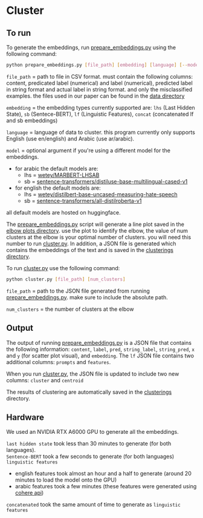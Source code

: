 # Cluster

## To run

To generate the embeddings, run [prepare_embeddings.py](prepare_embeddings.py) using the following command:


```bash
python prepare_embeddings.py [file_path] [embedding] [language] [--model]
```

`file_path` = path to file in CSV format. must contain the following columns: content, predicated label (numerical) and label (numerical), predicted label in string format and actual label in string format. and only the misclassified examples. the files used in our paper can be found in the [data directory](../../data) <br>

`embedding` = the embedding types currently supported are: `lhs` (Last Hidden State), `sb` (Sentece-BERT), `lf` (Linguistic Features), `concat` (concatenated lf and sb embeddings) <br>

`language` = language of data to cluster. this program currently only supports English (use en/english) and Arabic (use ar/arabic). <br>

`model` = optional argument if you're using a different model for the embeddings.<br>
- for arabic the default models are: <br>
    - lhs = [wetey/MARBERT-LHSAB](https://huggingface.co/wetey/MARBERT-LHSAB)<br>
    - sb = [sentence-transformers/distiluse-base-multilingual-cased-v1](https://huggingface.co/sentence-transformers/distiluse-base-multilingual-cased-v1)<br>
- for english the default models are: <br>
    - lhs = [wetey/distilbert-base-uncased-measuring-hate-speech](https://huggingface.co/wetey/distilbert-base-uncased-measuring-hate-speech)<br> 
    - sb = [sentence-transformers/all-distilroberta-v1](https://huggingface.co/sentence-transformers/all-distilroberta-v1)<br>
    
all default models are hosted on huggingface. <br>

The [prepare_embeddings.py](prepare_embeddings.py) script will generate a line plot saved in the [elbow plots directory](../data/elbow_plots/). use the plot to identify the elbow, the value of num clusters at the elbow is your optimal number of clusters. you will need this number to run [cluster.py](cluster.py). In addition, a JSON file is generated which contains the embeddings of the text and is saved in the [clusterings directory](../data/clusterings/).<br>

To run [cluster.py](cluster.py) use the following command:
```bash
python cluster.py [file_path] [num_clusters]
```
`file_path` = path to the JSON file generated from running [prepare_embeddings.py](prepare_embeddings.py). make sure to include the absolute path. <br>

`num_clusters` = the number of clusters at the elbow <br>

## Output

The output of running [prepare_embeddings.py](prepare_embeddings.py) is a JSON file that contains the following information: `content`, `label`, `pred`, `string_label`, `string_pred`, `x` and `y` (for scatter plot visual), and `embedding`. The `lf` JSON file contains two additional columns: `prompts` and `features`. <br>

When you run [cluster.py](cluster.py), the JSON file is updated to include two new columns: `cluster` and `centroid`

The results of clustering are automatically saved in the [clusterings](../data/clusterings) directory.

## Hardware

We used an NVIDIA RTX A6000 GPU to generate all the embeddings. 

`last hidden state` took less than 30 minutes to generate (for both languages).<br>
`Sentence-BERT` took a few seconds to generate (for both languages)<br>
`linguistic features` 
- english features took almost an hour and a half to generate (around 20 minutes to load the model onto the GPU)
- arabic features took a few minutes (these features were generated using [cohere api](https://docs.cohere.com/))

`concatenated` took the same amount of time to generate as `linguistic features`